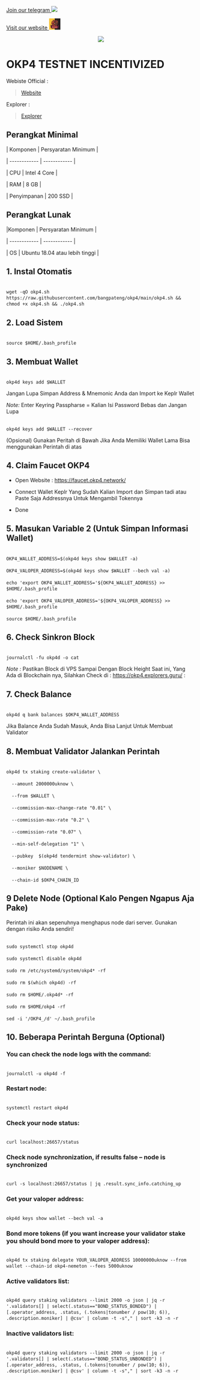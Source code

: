 <p style="font-size:14px" align="right">

<a href="https://t.me/hydira_crypto" target="_blank">Join our telegram <img src="https://user-images.githubusercontent.com/50621007/183283867-56b4d69f-bc6e-4939-b00a-72aa019d1aea.png" width="30"/></a><br/>

<a href="https://blocxerz.com/" target="_blank">Visit our website <img src="https://raw.githubusercontent.com/hydiracrypto/hydiracrypto/main/IMG-20220626-WA0002.jpg" width="30"/></a>

</p>

<p align="center">

  <img height="50" height="auto" src="https://user-images.githubusercontent.com/38981255/184088981-3f7376ae-7039-4915-98f5-16c3637ccea3.PNG">

</p>

# OKP4 TESTNET INCENTIVIZED

Webiste Official :

> [Website](https://okp4.network/#news)

Explorer :

> [Explorer](https://okp4.explorers.guru/)

## Perangkat Minimal

|  Komponen |  Persyaratan Minimum |

| ------------ | ------------ |

| CPU  | Intel 4 Core  |

| RAM | 8 GB  |

| Penyimpanan  | 200 SSD |

## Perangkat Lunak

|Komponen | Persyaratan Minimum |

| ------------ | ------------ |

| OS |  Ubuntu 18.04 atau lebih tinggi | 

## 1. Instal Otomatis

```

wget -qO okp4.sh https://raw.githubusercontent.com/bangpateng/okp4/main/okp4.sh && chmod +x okp4.sh && ./okp4.sh

```

## 2. Load Sistem

```

source $HOME/.bash_profile

```

## 3. Membuat Wallet

```

okp4d keys add $WALLET

```

Jangan Lupa Simpan Address & Mnemonic Anda dan Import ke Keplr Wallet

*Note:* Enter Keyring Passpharse = Kalian Isi Password Bebas dan Jangan Lupa

```

okp4d keys add $WALLET --recover

```

(Opsional) Gunakan Peritah di Bawah Jika Anda Memiliki Wallet Lama Bisa menggunakan Perintah di atas

## 4. Claim Faucet OKP4

- Open Website : https://faucet.okp4.network/

- Connect Wallet Keplr Yang Sudah Kalian Import dan Simpan tadi atau Paste Saja Addressnya Untuk Mengambil Tokennya

- Done

## 5. Masukan Variable 2 (Untuk Simpan Informasi Wallet)

```

OKP4_WALLET_ADDRESS=$(okp4d keys show $WALLET -a)

OKP4_VALOPER_ADDRESS=$(okp4d keys show $WALLET --bech val -a)

echo 'export OKP4_WALLET_ADDRESS='${OKP4_WALLET_ADDRESS} >> $HOME/.bash_profile

echo 'export OKP4_VALOPER_ADDRESS='${OKP4_VALOPER_ADDRESS} >> $HOME/.bash_profile

source $HOME/.bash_profile

```

## 6. Check Sinkron Block

```

journalctl -fu okp4d -o cat

```

*Note :* Pastikan Block di VPS Sampai Dengan Block Height Saat ini, Yang Ada di Blockchain nya, Silahkan Check di : https://okp4.explorers.guru/ : 

## 7. Check Balance 

```

okp4d q bank balances $OKP4_WALLET_ADDRESS

```

Jika Balance Anda Sudah Masuk, Anda Bisa Lanjut Untuk Membuat Validator

## 8. Membuat Validator Jalankan Perintah

```

okp4d tx staking create-validator \

  --amount 2000000uknow \

  --from $WALLET \

  --commission-max-change-rate "0.01" \

  --commission-max-rate "0.2" \

  --commission-rate "0.07" \

  --min-self-delegation "1" \

  --pubkey  $(okp4d tendermint show-validator) \

  --moniker $NODENAME \

  --chain-id $OKP4_CHAIN_ID

```

## 9 Delete Node (Optional Kalo Pengen Ngapus Aja Pake)

Perintah ini akan sepenuhnya menghapus node dari server. Gunakan dengan risiko Anda sendiri!

```

sudo systemctl stop okp4d

sudo systemctl disable okp4d

sudo rm /etc/systemd/system/okp4* -rf

sudo rm $(which okp4d) -rf

sudo rm $HOME/.okp4d* -rf

sudo rm $HOME/okp4 -rf

sed -i '/OKP4_/d' ~/.bash_profile

```

## 10. Beberapa Perintah Berguna (Optional)

### You can check the node logs with the command:

```

journalctl -u okp4d -f

```

### Restart node:

```

systemctl restart okp4d

```

### Check your node status:

```

curl localhost:26657/status

```

### Check node synchronization, if results false – node is synchronized

```

curl -s localhost:26657/status | jq .result.sync_info.catching_up

```

### Get your valoper address:

```

okp4d keys show wallet --bech val -a

```

### Bond more tokens (if you want increase your validator stake you should bond more to your valoper address):

```

okp4d tx staking delegate YOUR_VALOPER_ADDRESS 10000000uknow --from wallet --chain-id okp4-nemeton --fees 5000uknow

```

### Active validators list:

```

okp4d query staking validators --limit 2000 -o json | jq -r '.validators[] | select(.status=="BOND_STATUS_BONDED") | [.operator_address, .status, (.tokens|tonumber / pow(10; 6)), .description.moniker] | @csv' | column -t -s"," | sort -k3 -n -r

```

### Inactive validators list:

```

okp4d query staking validators --limit 2000 -o json | jq -r '.validators[] | select(.status=="BOND_STATUS_UNBONDED") | [.operator_address, .status, (.tokens|tonumber / pow(10; 6)), .description.moniker] | @csv' | column -t -s"," | sort -k3 -n -r

```

